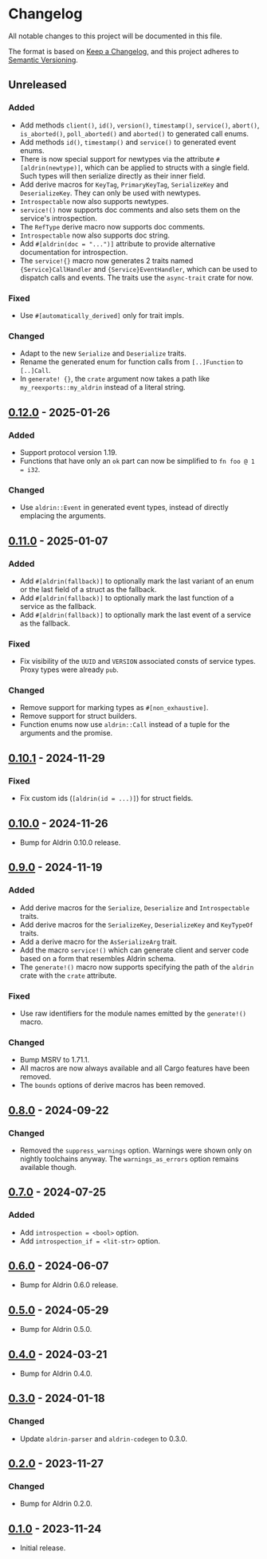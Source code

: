 # Changelog

All notable changes to this project will be documented in this file.

The format is based on [Keep a Changelog](https://keepachangelog.com/en/1.0.0/),
and this project adheres to [Semantic Versioning](https://semver.org/spec/v2.0.0.html).

## Unreleased

### Added

- Add methods `client()`, `id()`, `version()`, `timestamp()`, `service()`, `abort()`,
  `is_aborted()`, `poll_aborted()` and `aborted()` to generated call enums.
- Add methods `id()`, `timestamp()` and `service()` to generated event enums.
- There is now special support for newtypes via the attribute `#[aldrin(newtype)]`, which can be
  applied to structs with a single field. Such types will then serialize directly as their inner
  field.
- Add derive macros for `KeyTag`, `PrimaryKeyTag`, `SerializeKey` and `DeserializeKey`. They can
  only be used with newtypes.
- `Introspectable` now also supports newtypes.
- `service!()` now supports doc comments and also sets them on the service's introspection.
- The `RefType` derive macro now supports doc comments.
- `Introspectable` now also supports doc string.
- Add `#[aldrin(doc = "...")]` attribute to provide alternative documentation for introspection.
- The `service!{}` macro now generates 2 traits named `{Service}CallHandler` and
  `{Service}EventHandler`, which can be used to dispatch calls and events. The traits use the
  `async-trait` crate for now.

### Fixed

- Use `#[automatically_derived]` only for trait impls.

### Changed

- Adapt to the new `Serialize` and `Deserialize` traits.
- Rename the generated enum for function calls from `[..]Function` to `[..]Call`.
- In `generate! {}`, the `crate` argument now takes a path like `my_reexports::my_aldrin` instead of
  a literal string.

## [0.12.0] - 2025-01-26

### Added

- Support protocol version 1.19.
- Functions that have only an `ok` part can now be simplified to `fn foo @ 1 = i32`.

### Changed

- Use `aldrin::Event` in generated event types, instead of directly emplacing the arguments.

## [0.11.0] - 2025-01-07

### Added

- Add `#[aldrin(fallback)]` to optionally mark the last variant of an enum or the last field of a
  struct as the fallback.
- Add `#[aldrin(fallback)]` to optionally mark the last function of a service as the fallback.
- Add `#[aldrin(fallback)]` to optionally mark the last event of a service as the fallback.

### Fixed

- Fix visibility of the `UUID` and `VERSION` associated consts of service types. Proxy types were
  already `pub`.

### Changed

- Remove support for marking types as `#[non_exhaustive]`.
- Remove support for struct builders.
- Function enums now use `aldrin::Call` instead of a tuple for the arguments and the promise.

## [0.10.1] - 2024-11-29

### Fixed

- Fix custom ids (`[aldrin(id = ...)]`) for struct fields.

## [0.10.0] - 2024-11-26

- Bump for Aldrin 0.10.0 release.

## [0.9.0] - 2024-11-19

### Added

- Add derive macros for the `Serialize`, `Deserialize` and `Introspectable` traits.
- Add derive macros for the `SerializeKey`, `DeserializeKey` and `KeyTypeOf` traits.
- Add a derive macro for the `AsSerializeArg` trait.
- Add the macro `service!()` which can generate client and server code based on a form that
  resembles Aldrin schema.
- The `generate!()` macro now supports specifying the path of the `aldrin` crate with the `crate`
  attribute.

### Fixed

- Use raw identifiers for the module names emitted by the `generate!()` macro.

### Changed

- Bump MSRV to 1.71.1.
- All macros are now always available and all Cargo features have been removed.
- The `bounds` options of derive macros has been removed.

## [0.8.0] - 2024-09-22

### Changed

- Removed the `suppress_warnings` option. Warnings were shown only on nightly toolchains anyway. The
  `warnings_as_errors` option remains available though.

## [0.7.0] - 2024-07-25

### Added

- Add `introspection = <bool>` option.
- Add `introspection_if = <lit-str>` option.

## [0.6.0] - 2024-06-07

- Bump for Aldrin 0.6.0 release.

## [0.5.0] - 2024-05-29

- Bump for Aldrin 0.5.0.

## [0.4.0] - 2024-03-21

- Bump for Aldrin 0.4.0.

## [0.3.0] - 2024-01-18

### Changed

- Update `aldrin-parser` and `aldrin-codegen` to 0.3.0.

## [0.2.0] - 2023-11-27

### Changed

- Bump for Aldrin 0.2.0.

## [0.1.0] - 2023-11-24

- Initial release.

[0.12.0]: https://github.com/dennis-hamester/aldrin/releases/tag/aldrin-macros-0.12.0
[0.11.0]: https://github.com/dennis-hamester/aldrin/releases/tag/aldrin-macros-0.11.0
[0.10.1]: https://github.com/dennis-hamester/aldrin/releases/tag/aldrin-macros-0.10.1
[0.10.0]: https://github.com/dennis-hamester/aldrin/releases/tag/aldrin-macros-0.10.0
[0.9.0]: https://github.com/dennis-hamester/aldrin/releases/tag/aldrin-macros-0.9.0
[0.8.0]: https://github.com/dennis-hamester/aldrin/releases/tag/aldrin-macros-0.8.0
[0.7.0]: https://github.com/dennis-hamester/aldrin/releases/tag/aldrin-macros-0.7.0
[0.6.0]: https://github.com/dennis-hamester/aldrin/releases/tag/aldrin-macros-0.6.0
[0.5.0]: https://github.com/dennis-hamester/aldrin/releases/tag/aldrin-macros-0.5.0
[0.4.0]: https://github.com/dennis-hamester/aldrin/releases/tag/aldrin-macros-0.4.0
[0.3.0]: https://github.com/dennis-hamester/aldrin/releases/tag/aldrin-macros-0.3.0
[0.2.0]: https://github.com/dennis-hamester/aldrin/releases/tag/aldrin-macros-0.2.0
[0.1.0]: https://github.com/dennis-hamester/aldrin/releases/tag/aldrin-macros-0.1.0
